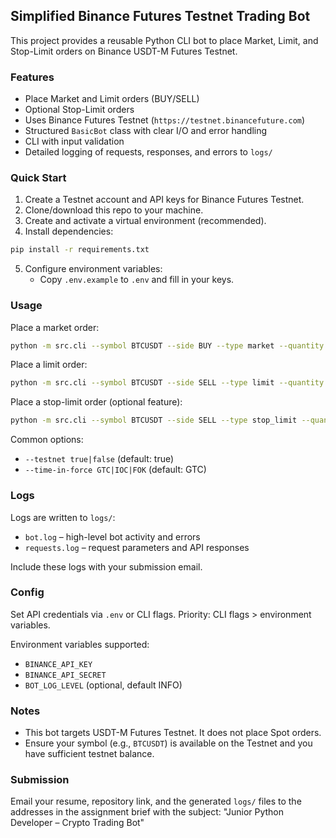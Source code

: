 ## Simplified Binance Futures Testnet Trading Bot

This project provides a reusable Python CLI bot to place Market, Limit, and Stop-Limit orders on Binance USDT-M Futures Testnet.

### Features
- Place Market and Limit orders (BUY/SELL)
- Optional Stop-Limit orders
- Uses Binance Futures Testnet (`https://testnet.binancefuture.com`)
- Structured `BasicBot` class with clear I/O and error handling
- CLI with input validation
- Detailed logging of requests, responses, and errors to `logs/`

### Quick Start
1. Create a Testnet account and API keys for Binance Futures Testnet.
2. Clone/download this repo to your machine.
3. Create and activate a virtual environment (recommended).
4. Install dependencies:
```bash
pip install -r requirements.txt
```
5. Configure environment variables:
   - Copy `.env.example` to `.env` and fill in your keys.

### Usage
Place a market order:
```bash
python -m src.cli --symbol BTCUSDT --side BUY --type market --quantity 0.001
```

Place a limit order:
```bash
python -m src.cli --symbol BTCUSDT --side SELL --type limit --quantity 0.001 --price 65000
```

Place a stop-limit order (optional feature):
```bash
python -m src.cli --symbol BTCUSDT --side SELL --type stop_limit --quantity 0.001 --price 64500 --stop-price 64750
```

Common options:
- `--testnet true|false` (default: true)
- `--time-in-force GTC|IOC|FOK` (default: GTC)

### Logs
Logs are written to `logs/`:
- `bot.log` – high-level bot activity and errors
- `requests.log` – request parameters and API responses

Include these logs with your submission email.

### Config
Set API credentials via `.env` or CLI flags.
Priority: CLI flags > environment variables.

Environment variables supported:
- `BINANCE_API_KEY`
- `BINANCE_API_SECRET`
- `BOT_LOG_LEVEL` (optional, default INFO)

### Notes
- This bot targets USDT-M Futures Testnet. It does not place Spot orders.
- Ensure your symbol (e.g., `BTCUSDT`) is available on the Testnet and you have sufficient testnet balance.

### Submission
Email your resume, repository link, and the generated `logs/` files to the addresses in the assignment brief with the subject:
"Junior Python Developer – Crypto Trading Bot"


